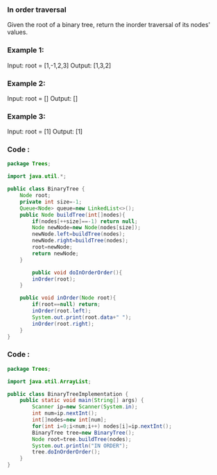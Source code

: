 ### In order traversal
Given the root of a binary tree, return the inorder traversal of its nodes' values.

### Example 1:

Input: root = [1,-1,2,3]
Output: [1,3,2]
### Example 2:

Input: root = []
Output: []
### Example 3:

Input: root = [1]
Output: [1]

### Code :
```java
package Trees;

import java.util.*;

public class BinaryTree {
    Node root;
    private int size=-1;
    Queue<Node> queue=new LinkedList<>();
    public Node buildTree(int[]nodes){
        if(nodes[++size]==-1) return null;
        Node newNode=new Node(nodes[size]);
        newNode.left=buildTree(nodes);
        newNode.right=buildTree(nodes);
        root=newNode;
        return newNode;
    }

        public void doInOrderOrder(){
        inOrder(root);
    }

    public void inOrder(Node root){
        if(root==null) return;
        inOrder(root.left);
        System.out.print(root.data+" ");
        inOrder(root.right);
    }
}
```

### Code :
``` java
package Trees;

import java.util.ArrayList;

public class BinaryTreeImplementation {
    public static void main(String[] args) {
        Scanner ip=new Scanner(System.in);
        int num=ip.nextInt();
        int[]nodes=new int[num];
        for(int i=0;i<num;i++) nodes[i]=ip.nextInt();
        BinaryTree tree=new BinaryTree();
        Node root=tree.buildTree(nodes);
        System.out.println("IN ORDER");
        tree.doInOrderOrder();
    }
}
```
